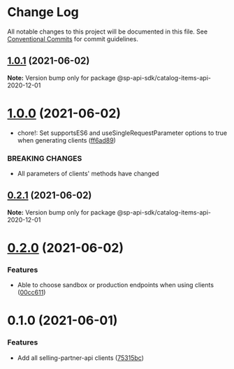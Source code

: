 # Change Log

All notable changes to this project will be documented in this file.
See [Conventional Commits](https://conventionalcommits.org) for commit guidelines.

## [1.0.1](https://github.com/bizon/selling-partner-api-sdk/compare/@sp-api-sdk/catalog-items-api-2020-12-01@1.0.0...@sp-api-sdk/catalog-items-api-2020-12-01@1.0.1) (2021-06-02)

**Note:** Version bump only for package @sp-api-sdk/catalog-items-api-2020-12-01





# [1.0.0](https://github.com/bizon/selling-partner-api-sdk/compare/@sp-api-sdk/catalog-items-api-2020-12-01@0.2.1...@sp-api-sdk/catalog-items-api-2020-12-01@1.0.0) (2021-06-02)


* chore!: Set supportsES6 and useSingleRequestParameter options to true when generating clients ([ff6ad89](https://github.com/bizon/selling-partner-api-sdk/commit/ff6ad89b496dec81f0ce775a50f25615022fcfb2))


### BREAKING CHANGES

* All parameters of clients' methods have changed





## [0.2.1](https://github.com/bizon/selling-partner-api-sdk/compare/@sp-api-sdk/catalog-items-api-2020-12-01@0.2.0...@sp-api-sdk/catalog-items-api-2020-12-01@0.2.1) (2021-06-02)

**Note:** Version bump only for package @sp-api-sdk/catalog-items-api-2020-12-01





# [0.2.0](https://github.com/bizon/selling-partner-api-sdk/compare/@sp-api-sdk/catalog-items-api-2020-12-01@0.1.0...@sp-api-sdk/catalog-items-api-2020-12-01@0.2.0) (2021-06-02)


### Features

* Able to choose sandbox or production endpoints when using clients ([00cc611](https://github.com/bizon/selling-partner-api-sdk/commit/00cc611bcaa6153606c8d918ad6946947d6a50de))





# 0.1.0 (2021-06-01)


### Features

* Add all selling-partner-api clients ([75315bc](https://github.com/bizon/selling-partner-api-sdk/commit/75315bc7681537a7803bf658e69b6bf7d4b6bbe2))
